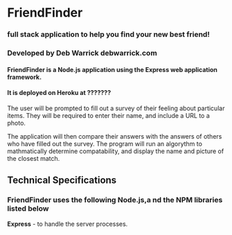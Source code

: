 # FriendFinder
### full stack application to help you find your new best friend!

### Developed by Deb Warrick debwarrick.com

#### FriendFinder is a Node.js application using the Express web application framework.
#### It is deployed on Heroku at ???????

The user will be prompted to fill out a survey of their feeling about particular items.
They will be required to enter their name, and include a URL to a photo.

The application will then compare their answers with the answers of others who have filled out the survey.
The program will run an algorythm to mathmatically determine compatability, and display the name and picture of the closest match.

## Technical Specifications

### FriendFinder uses the following Node.js,a nd the NPM libraries listed below

**Express** - to handle the server processes.  


